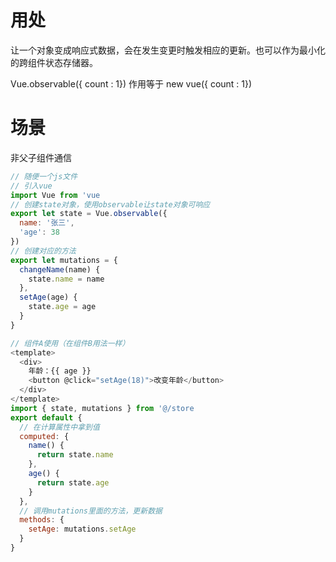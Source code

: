 # 用处

让一个对象变成响应式数据，会在发生变更时触发相应的更新。也可以作为最小化的跨组件状态存储器。

Vue.observable({ count : 1}) 作用等于 new vue({ count : 1})



# 场景

非父子组件通信

```js
// 随便一个js文件
// 引入vue
import Vue from 'vue
// 创建state对象，使用observable让state对象可响应
export let state = Vue.observable({
  name: '张三',
  'age': 38
})
// 创建对应的方法
export let mutations = {
  changeName(name) {
    state.name = name
  },
  setAge(age) {
    state.age = age
  }
}
```
```js
// 组件A使用（在组件B用法一样）
<template>
  <div>
    年龄：{{ age }}
    <button @click="setAge(18)">改变年龄</button>
  </div>
</template>
import { state, mutations } from '@/store
export default {
  // 在计算属性中拿到值
  computed: {
    name() {
      return state.name
    },
    age() {
      return state.age
    }
  },
  // 调用mutations里面的方法，更新数据
  methods: {
    setAge: mutations.setAge
  }
}
```